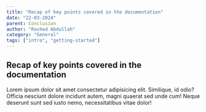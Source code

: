 ```yaml
---
title: "Recap of key points covered in the documentation"
date: "22-03-2024"
parent: Conclusion
author: "Rashed Abdullah"
category: "General"
tags: ["intro", "getting-started"]
---
```


## Recap of key points covered in the documentation

Lorem ipsum dolor sit amet consectetur adipisicing elit. Similique, id
odio? Officia nesciunt dolore incidunt autem, magni quaerat sed unde cum!
Neque deserunt sunt sed iusto nemo, necessitatibus vitae dolor!
